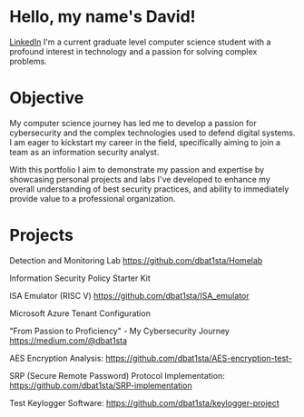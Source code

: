 # Hello, my name's David!
[LinkedIn](https://www.linkedin.com/in/david-batista-071464192/)
I'm a current graduate level computer science student with a profound interest in technology and a passion for solving complex problems.

# Objective

My computer science journey has led me to develop a passion for cybersecurity and the complex technologies used to defend digital systems. I am eager to kickstart my career in the field, specifically aiming to join a team as an information security analyst. 

With this portfolio I aim to demonstrate my passion and expertise by showcasing personal projects and labs I've developed to enhance my overall understanding of best security practices, and ability to immediately provide value to a professional organization.


# Projects

Detection and Monitoring Lab https://github.com/dbat1sta/Homelab

Information Security Policy Starter Kit 

ISA Emulator (RISC V) https://github.com/dbat1sta/ISA_emulator

Microsoft Azure Tenant Configuration

"From Passion to Proficiency" - My Cybersecurity Journey https://medium.com/@dbat1sta

AES Encryption Analysis: https://github.com/dbat1sta/AES-encryption-test-

SRP (Secure Remote Password) Protocol Implementation: https://github.com/dbat1sta/SRP-implementation

Test Keylogger Software: https://github.com/dbat1sta/keylogger-project
